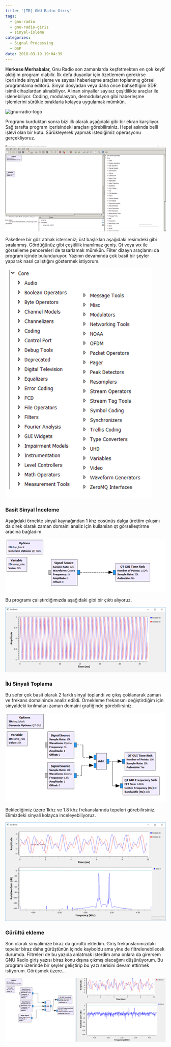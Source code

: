 ```yaml
---
title: '[TR] GNU Radio Giriş'
tags:
  - gnu-radio
  - gnu-radio-giris
  - sinyal-isleme
categories:
  - Signal Processing
  - DSP
date: 2018-03-19 19:04:39
---
```


**Herkese Merhabalar,**
Gnu Radio son zamanlarda keşfetmekten en çok keyif aldığım program olabilir. İlk defa duyanlar için özetlemem gerekirse içerisinde sinyal işleme ve sayısal haberleşme araçları toplanmış görsel programlama editörü. Sinyal dosyadan veya daha önce bahsettiğim SDR isimli cihazlardan alınabiliyor. Alınan sinyaller sayısız çeşitlilikte araçlar ile işlenebiliyor. Coding, modulasyon, demodulasyon gibi haberleşme işlemlerini sürükle bıraklarla kolayca uygulamak mümkün.

![gnu-radio-logo](https://aaronscher.com/GNU_Radio_Companion_Collection/GNU_Radio_Companion_Collection_docs/audio_modem_schematic.png)

Programı kurduktan sonra bizi ilk olarak aşağıdaki gibi bir ekran karşılıyor. Sağ tarafta program içerisindeki araçları görebilirsiniz. Hepsi aslında belli işlevi olan bir kutu. Sürükleyerek yapmak istediğimiz operasyonu gerçekliyoruz.

![GNU Radio](/images/1517772567740.png)

Paketlere bir göz atmak isterseniz; üst başlıkları aşağıdaki resimdeki gibi sıralanmış. Gördüğünüz gibi çeşitlilik inanılmaz geniş. Qt veya wx ile görselleme pencereleri de tasarlamak mümkün. Filter dizayn araçlarını da program içinde bulunduruyor. Yazının devamında çok basit bir şeyler yaparak nasıl çalıştığını göstermek istiyorum.

![Packages](/images/1517773308579.png)

### Basit Sinyal İnceleme

Aşağıdaki örnekte sinyal kaynağından 1 khz cosünüs dalga ürettim çıkışını da direk olarak zaman domaini analiz için kullanılan qt görselleştirme aracına bağladım.

![Cosine](/images/1517772973730.png)

Bu programı çalıştırdığımızda aşağıdaki gibi bir çıktı alıyoruz.

![Qt Time domain output](/images/1517772927542.png)

### İki Sinyali Toplama

Bu sefer çok basit olarak 2 farklı sinyal toplandı ve çıkış çoklanarak zaman ve frekans domaininde analiz edildi. Örnekleme frekansını değiştirdiğim için sinyaldeki kırılmaları zaman domaini grafiğinde görebilirsiniz.

![2 signal](/images/1517773749576.png)

Beklediğimiz üzere 1khz ve 1.8 khz frekanslarında tepeleri görebilirsiniz. Elimizdeki sinyali kolayca inceleyebiliyoruz.

![Qt Time and Frequency](/images/1517773705131.png)

### Gürültü ekleme

Son olarak sinyalimize biraz da gürültü ekledim. Giriş frekanslarımızdaki tepeler biraz daha gürüştünün içinde kayboldu ama yine de filtrelenebilecek durumda. Filtreleri de bu yazıda anlatmak isterdim ama onlara da girersem GNU Radio giriş yazısı biraz konu dışına çıkmış olacağımı düşünüyorum. Bu program üzerinde bir şeyler geliştirip bu yazı serisini devam ettirmek istiyorum. Görüşmek üzere...

![Gürültü](/images/1517773984048.png)




